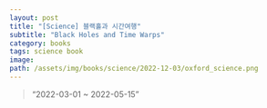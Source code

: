```yaml
---
layout: post
title: "[Science] 블랙홀과 시간여행"
subtitle: "Black Holes and Time Warps"
category: books
tags: science book
image:
path: /assets/img/books/science/2022-12-03/oxford_science.png
---
```


> “2022-03-01 ~ 2022-05-15”
